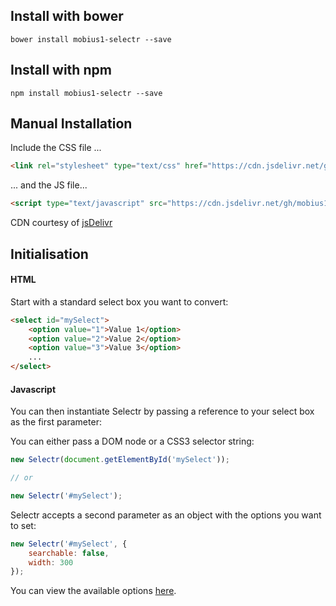 ## Install with bower

```
bower install mobius1-selectr --save
```

## Install with npm

```
npm install mobius1-selectr --save
```

## Manual Installation

Include the CSS file ...

```html
<link rel="stylesheet" type="text/css" href="https://cdn.jsdelivr.net/gh/mobius1/selectr@latest/dist/selectr.min.css">
```

... and the JS file...

```html
<script type="text/javascript" src="https://cdn.jsdelivr.net/gh/mobius1/selectr@latest/dist/selectr.min.js"></script>
```

CDN courtesy of [jsDelivr](http://www.jsdelivr.com/)

## Initialisation


#### HTML

Start with a standard select box you want to convert:

```html
<select id="mySelect">
	<option value="1">Value 1</option>
	<option value="2">Value 2</option>
	<option value="3">Value 3</option>
	...
</select>
```

#### Javascript

You can then instantiate Selectr by passing a reference to your select box as the first parameter:

You can either pass a DOM node or a CSS3 selector string:

```javascript
new Selectr(document.getElementById('mySelect'));

// or 

new Selectr('#mySelect');
```

Selectr accepts a second parameter as an object with the options you want to set:

```javascript
new Selectr('#mySelect', {
    searchable: false,
    width: 300
});
```

You can view the available options [here](http://mobius.ovh/docs/selectr/pages/options-2).